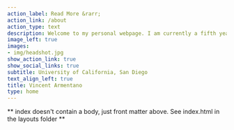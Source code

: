 ```yaml
---
action_label: Read More &rarr;
action_link: /about
action_type: text
description: Welcome to my personal webpage. I am currently a fifth year PhD student at UC San Diego. I am interested in development and applied microeconomics with a focus on agricultural production.
image_left: true
images:
- img/headshot.jpg
show_action_link: true
show_social_links: true
subtitle: University of California, San Diego
text_align_left: true
title: Vincent Armentano
type: home
---
```


** index doesn't contain a body, just front matter above.
See index.html in the layouts folder **
